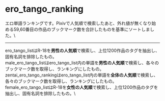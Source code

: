 # ero_tango_ranking

エロ単語ランキングです。Pixivで人気順で検索したあと、外れ値が無くなり始める59,60番目の作品のブックマーク数を合計したものを基準にソートしました。\
***
ero_tango_listはR-18を**男性の人気順**で検索し、上位1200作品のタグを抽出し、固有名詞を排除したもの。\
male_ero_tango_listはero_tango_list内の単語を**男性の人気順**で検索し、各々のブックマーク数を取得し、ランキングにしたもの。\
zentai_ero_tango_rankingはero_tango_list内の単語を**全体の人気順**で検索し、各々のブックマーク数を取得し、ランキングにしたもの。\
female_ero_tango_listはR-18を**女性の人気順**で検索し、上位1200作品のタグを抽出し、固有名詞を排除したもの。\
